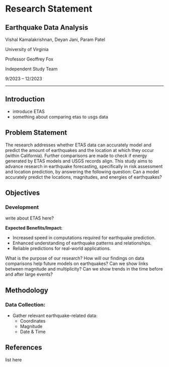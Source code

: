 ﻿# Research Statement


## Earthquake Data Analysis
Vishal Kamalakrishnan, Deyan Jani, Param Patel 

University of Virginia

Professor Geoffrey Fox

Independent Study Team

9/2023 – 12/2023

- - -

## Introduction
- introduce ETAS
- something about comparing etas to usgs data

## Problem Statement
The research addresses whether ETAS data can accurately model and predict the amount of earthquakes and the location at which they occur (within California). Further comparisons are made to check if energy generated by ETAS models and USGS records align. This study aims to advance research in earthquake forecasting, specifically in risk assessment and location prediction, by answering the following question: Can a model accurately predict the locations, magnitudes, and energies of earthquakes? 

## Objectives

### Development
write about ETAS here?

**Expected Benefits/Impact:**
- Increased speed in computations required for earthquake prediction. 
- Enhanced understanding of earthquake patterns and relationships.
- Reliable predictions for real-world applications.

What is the purpose of our research?
How will our findings on data comparisons help future models on earthquakes?
Can we show links between magnitude and multiplicity? 
Can we show trends in the time before and after large events?

## Methodology
### Data Collection:
- Gather relevant earthquake-related data:
    - Coordinates
    - Magnitude 
    - Date & Time 


## References
list here